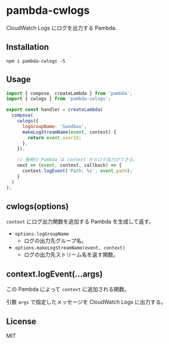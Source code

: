 # pambda-cwlogs

CloudWatch Logs にログを出力する Pambda.

## Installation

```
npm i pambda-cwlogs -S
```

## Usage

``` javascript
import { compose, createLambda } from 'pambda';
import { cwlogs } from 'pambda-cwlogs';

export const handler = createLambda(
  compose(
    cwlogs({
      logGroupName: 'Sandbox',
      makeLogStreamName(event, context) {
        return event.userId;
      },
    }),

    // 後続の Pambda は context からログ出力ができる。
    next => (event, context, callback) => {
      context.logEvent('Path: %s', event.path);
    }
  )
);
```

## cwlogs(options)

`context` にログ出力関数を追加する Pambda を生成して返す。

- `options.logGroupName`
    - ログの出力先グループ名。
- `options.makeLogStreamName(event, context)`
    - ログの出力先ストリーム名を返す関数。

## context.logEvent(...args)

この Pambda によって `context` に追加される関数。

引数 `args` で指定したメッセージを CloudWatch Logs に出力する。

## License

MIT
